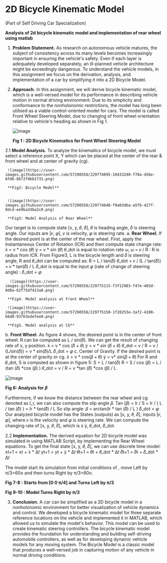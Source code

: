 # **2D Bicycle Kinematic Model**
(Part of Self Driving Car Specialization)

**Analysis of 2d bicycle kinematic model and implementation of rear wheel using matlab**

1.	**Problem Statement.**	As research on autonomous vehicle matures, the subject of consistency across its many levels becomes increasingly important in ensuring the vehicle's safety. Even if each layer is adequately developed separately, an ill-planned vehicle architecture might be exceedingly dangerous. To understand the vehicle models, in this assignment we focus on the derivation, analysis, and implementation of a car by simplifying it into a 2D Bicycle Model.

2.	**Approach.**	In this assignment, we will derive bicycle kinematic model, which is a well-versed model for its performance in describing vehicle motion in normal driving environment. Due to its simplicity and conformance to the nonholonomic restrictions, the model has long been utilised as a viable control-oriented model for cars. The model is called Front Wheel Steering Model, due to changing of front wheel orientation relative to vehicle's heading as shown in Fig 1.
 
     ![image](https://user-images.githubusercontent.com/57298558/229774455-410c9bf0-35b5-494e-9335-55844cec3b98.png)

     **Fig 1 : 2D Bicycle Kinematics for Front Wheel Steering Model**

2.1	**Model Analysis.**	To analyze the kinematics of bicycle model, we must select a reference point X, Y which can be placed at the center of the rear & front wheel and at center of gravity (cg). 

     ![image](https://user-images.githubusercontent.com/57298558/229774895-10433240-f70a-456e-8fd6-8b72f4bb1731.png)

     **Fig2: Bicycle Model**


     ![image](https://user-images.githubusercontent.com/57298558/229774640-f0a03dba-a5fb-427f-8dcd-ee9ba3dba2c0.png)

     **Fig3: Model Analysis of Rear Wheel**
     
Our target is to compute state [x, y, 𝜃, 𝛿], 𝜃 is heading angle, 𝛿 is steering angle. Our inputs are [𝑣, 𝜑], 𝑣 is velocity, 𝜑 is steering rate.
a.	**Rear Wheel.**	If the desired point is at the center of the rear wheel. First, apply the Instantaneous Center of Rotation (ICR) and then compute state change rate:
ẋ = v * cos (𝜃)		ẏ = v * sin (𝜃)
𝜃_dot is equal to rotation rate 𝜔,
𝜔 = 𝑣 / R		:	R is radius from ICR.
From Figure3, L is the bicycle length and 𝛿 is steering angle, R and 𝜃_dot can be computed as:
R = L / tan(𝛿)			𝜃_dot = 𝑣 / (L / tan(𝛿)) = 𝑣 * tan(𝛿) / L
𝛿_dot is equal to the input 𝜑 (rate of change of steering angle)  :  𝛿_dot = 𝜑
    	 
      ![image](https://user-images.githubusercontent.com/57298558/229775115-f3f12903-f47e-403d-8d8a-62f75df413a8.png)

     **Fig4. Model analysis at Front Wheel**
     
     ![image](https://user-images.githubusercontent.com/57298558/229775150-1f20253e-3af2-4108-b6d0-93763edefee0.png)

     **Fig5. Model analysis at CG**
    
b.	**Front Wheel.**	As figure 4 shows, the desired point is in the center of front wheel. R can be computed as L / sin(𝛿). We can get the result of changing rate of x, y position.
ẋ = v * cos (𝛿 + 𝜃)				ẏ = v * sin (𝛿 + 𝜃)
𝜃_dot = v / R = v / (L/sin(𝛿)) = v * sin(𝛿)/L		𝛿_dot = 𝜑
c.	Center of Gravity.	If the desired point is at the center of gravity or cg.
ẋ = v * cos(𝛽 + 𝜃)				ẏ = v* sin(𝛽 + 𝜃)
For R and 𝜃_dot, S is computed as shown in figure 5:
S = L / tan(𝛿)
R = S / cos (𝛽) = L / (tan (𝛿) *cos (𝛽) )
𝜃_dot = v / R = v *tan (𝛿) *cos (𝛽) / L
 
 ![image](https://user-images.githubusercontent.com/57298558/229775198-c21d4806-0322-48c8-a1ee-c4e6888b882a.png)

**Fig 6: Analysis for 𝛽**

Furthermore, if we know the distance between the rear wheel and cg denoted as l_r, we can also compute the slip angle 𝛽.
Tan (𝛽) = lr / S = lr / ( L / tan (𝛿) ) = lr * tan(𝛿) / L
So slip angle:		 𝛽 = arctan(lr * tan (𝛿) / L )
𝛿_dot = 𝜑
Our analyzed bicycle model has the States (outputs) as [x, y, 𝜃, 𝛿], inputs [𝑣, 𝜑], where 𝑣 is the velocity and 𝜑 is steering rate. We can compute the changing rate of [x, y, 𝜃, 𝛿], which is ẋ ẏ, 𝜃_dot, 𝛿_dot. 

2.2	**Implementation.**	The derived equation for 2D bicycle model was simulated in using MATLAB Script, by implementing the Rear Wheel equations. To get the final state [x, y, 𝜃, 𝛿], we can use discrete time model:
xt+1 = xt + ẋ * ∆𝑡		yt+1 = yt + ẏ * ∆𝑡
𝜃t+1 = 𝜃t + 𝜃_dot * ∆𝑡		𝛿t+1 = 𝛿t + 𝛿_dot * ∆𝑡

The model start its simulation from initial conditions of		          , move Left by π/3=60o and then turns Right by π/3=60o.

   
**Fig 7-8 : Starts from [0 0 π/4] and Turns Left by π/3**
   
**Fig 9-10 : Model Turns Right by π/3**

3.	**Conclusion.**	A car can be simplified as a 2D bicycle model in a nonholonomic environment for better visualization of vehicle dynamics and control. We developed a bicycle kinematic model for three separate reference locations on the vehicle and implemented it in MATLAB, which allowed us to simulate the model's behavior. This model can be used to create kinematic steering controllers. The bicycle kinematic model provides the foundation for understanding and building self-driving automobile controllers, as well as for developing dynamic vehicle models for any moving system. The Bicycle Model is a classic model that produces a well-versed job in capturing motion of any vehicle in normal driving conditions.
